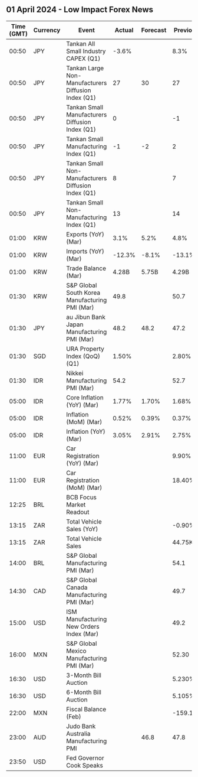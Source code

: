 ## 01 April 2024 - Low Impact Forex News

| Time (GMT) | Currency | Event | Actual | Forecast | Previous |
|------|----------|-------|--------|----------|----------|
| 00:50 | JPY | Tankan All Small Industry CAPEX (Q1) | -3.6% |  | 8.3% |
| 00:50 | JPY | Tankan Large Non-Manufacturers Diffusion Index (Q1) | 27 | 30 | 27 |
| 00:50 | JPY | Tankan Small Manufacturers Diffusion Index (Q1) | 0 |  | -1 |
| 00:50 | JPY | Tankan Small Manufacturing Index (Q1) | -1 | -2 | 2 |
| 00:50 | JPY | Tankan Small Non-Manufacturers Diffusion Index (Q1) | 8 |  | 7 |
| 00:50 | JPY | Tankan Small Non-Manufacturing Index (Q1) | 13 |  | 14 |
| 01:00 | KRW | Exports (YoY) (Mar) | 3.1% | 5.2% | 4.8% |
| 01:00 | KRW | Imports (YoY) (Mar) | -12.3% | -8.1% | -13.1% |
| 01:00 | KRW | Trade Balance (Mar) | 4.28B | 5.75B | 4.29B |
| 01:30 | KRW | S&P Global South Korea Manufacturing PMI (Mar) | 49.8 |  | 50.7 |
| 01:30 | JPY | au Jibun Bank Japan Manufacturing PMI (Mar) | 48.2 | 48.2 | 47.2 |
| 01:30 | SGD | URA Property Index (QoQ) (Q1) | 1.50% |  | 2.80% |
| 01:30 | IDR | Nikkei Manufacturing PMI (Mar) | 54.2 |  | 52.7 |
| 05:00 | IDR | Core Inflation (YoY) (Mar) | 1.77% | 1.70% | 1.68% |
| 05:00 | IDR | Inflation (MoM) (Mar) | 0.52% | 0.39% | 0.37% |
| 05:00 | IDR | Inflation (YoY) (Mar) | 3.05% | 2.91% | 2.75% |
| 11:00 | EUR | Car Registration (YoY) (Mar) |  |  | 9.90% |
| 11:00 | EUR | Car Registration (MoM) (Mar) |  |  | 18.40% |
| 12:25 | BRL | BCB Focus Market Readout |  |  |  |
| 13:15 | ZAR | Total Vehicle Sales (YoY) |  |  | -0.90% |
| 13:15 | ZAR | Total Vehicle Sales |  |  | 44.75K |
| 14:00 | BRL | S&P Global Manufacturing PMI (Mar) |  |  | 54.1 |
| 14:30 | CAD | S&P Global Canada Manufacturing PMI (Mar) |  |  | 49.7 |
| 15:00 | USD | ISM Manufacturing New Orders Index (Mar) |  |  | 49.2 |
| 16:00 | MXN | S&P Global Mexico Manufacturing PMI (Mar) |  |  | 52.30 |
| 16:30 | USD | 3-Month Bill Auction |  |  | 5.230% |
| 16:30 | USD | 6-Month Bill Auction |  |  | 5.105% |
| 22:00 | MXN | Fiscal Balance (Feb) |  |  | -159.14B |
| 23:00 | AUD | Judo Bank Australia Manufacturing PMI |  | 46.8 | 47.8 |
| 23:50 | USD | Fed Governor Cook Speaks |  |  |  |
